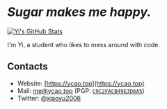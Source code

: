 # *Sugar makes me happy.*

[![Yi's GitHub Stats](https://github-readme-stats-iota-virid.vercel.app/api?username=xiaoyu2006&count_private=true&show_icons=true&hide_rank=true&include_all_commits=true&card_width=290)](https://github.com/xiaoyu2006)

I'm Yi, a student who likes to mess around with code.

## Contacts
 - Website: [https://ycao.top](https://ycao.top)
 - Mail: [me@ycao.top](mailto:me@ycao.top) (PGP: [`C9C2FACB49E3D6A5`](https://ycao.top/pgp/))
 - Twitter: [@xiaoyu2006](https://twitter.com/xiaoyu2006)
